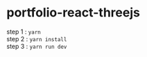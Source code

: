 # portfolio-react-threejs

step 1 : `yarn`
<br>
step 2 : `yarn install`
<br>
step 3 : `yarn run dev`